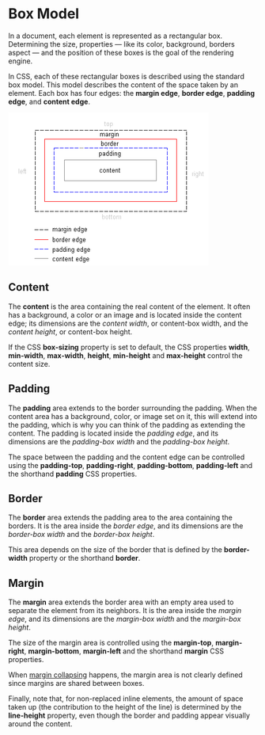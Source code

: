 # Box Model

In a document, each element is represented as a rectangular box. Determining the size, properties — like its color, background, borders aspect — and the position of these boxes is the goal of the rendering engine.

In CSS, each of these rectangular boxes is described using the standard box model. This model describes the content of the space taken by an element. Each box has four edges: the **margin edge**, **border edge**, **padding edge**, and **content edge**.

![Box Model](img/box-model.png)

## Content

The **content** is the area containing the real content of the element. It often has a background, a color or an image and is located inside the content edge; its dimensions are the *content width*, or content-box width, and the *content height*, or content-box height.

If the CSS **box-sizing** property is set to default, the CSS properties **width**, **min-width**, **max-width**, **height**, **min-height** and **max-height** control the content size.

## Padding

The **padding** area extends to the border surrounding the padding. When the content area has a background, color, or image set on it, this will extend into the padding, which is why you can think of the padding as extending the content. The padding is located inside the *padding edge*, and its dimensions are the *padding-box width* and the *padding-box height*.

The space between the padding and the content edge can be controlled using the **padding-top**, **padding-right**, **padding-bottom**, **padding-left** and the shorthand **padding** CSS properties.

## Border

The **border** area extends the padding area to the area containing the borders. It is the area inside the *border edge*, and its dimensions are the *border-box width* and the *border-box height*.

This area depends on the size of the border that is defined by the **border-width** property or the shorthand **border**.

## Margin

The **margin** area extends the border area with an empty area used to separate the element from its neighbors. It is the area inside the *margin edge*, and its dimensions are the *margin-box width* and the *margin-box height*.

The size of the margin area is controlled using the **margin-top**, **margin-right**, **margin-bottom**, **margin-left** and the shorthand **margin** CSS properties.

When [margin collapsing](https://developer.mozilla.org/en-US/docs/Web/CSS/CSS_Box_Model/Mastering_margin_collapsing) happens, the margin area is not clearly defined since margins are shared between boxes.

Finally, note that, for non-replaced inline elements, the amount of space taken up (the contribution to the height of the line) is determined by the **line-height** property, even though the border and padding appear visually around the content.
